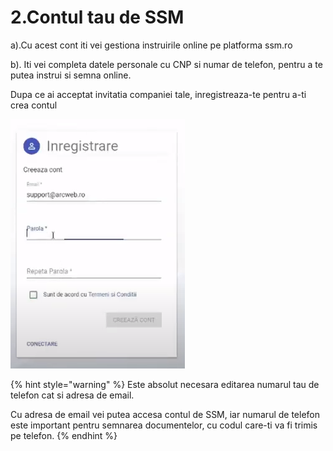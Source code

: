 # 2.Contul tau de SSM

a\).Cu acest cont iti vei gestiona instruirile online pe platforma ssm.ro

 b\). Iti vei completa datele personale cu CNP si numar de telefon, pentru a te putea instrui si semna online.

Dupa ce ai acceptat invitatia companiei tale, inregistreaza-te pentru a-ti crea contul

![](../.gitbook/assets/image%20%2840%29.png)



{% hint style="warning" %}
Este absolut necesara editarea numarul tau de telefon cat si adresa de email. 

Cu adresa de email vei putea accesa contul de SSM, iar numarul de telefon este important pentru semnarea documentelor, cu codul care-ti va fi trimis pe telefon.
{% endhint %}

